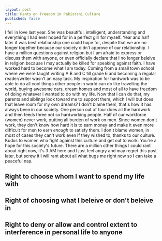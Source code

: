 ```yaml
---
layout: post
title: Rants on Freedom in Pakistani Culture
published: false
---
```


I fell in love last year. She was beautiful, intelligent, understanding and everything I had ever hoped for in a perfect girl for myself. Year and half later it was best relationship one could hope for, despite that we are no longer together because our society didn't approve of our relationship. I have a million questions against religion but I am afraid to express or discuss them with anyone, or even officially declare that I no longer beleive in religion because I may actually be killed for speaking against faith. I have worked hard to become what I am today. Coming from a small town school where we were taught writing A B and C till grade 6 and becoming a regular reader/writer wasn't an easy task. My inspiration for hardwork was to be able to do all cool things other people in world can do like travelling the world, buying awesome cars, dream homes and most of all to have freedom of doing whatever I wanted to do with my life. Now that I can do that, my parents and siblings look toward me to support them, which I will but does that leave room for my own dreams? I don't blame them, that's how it has always been in our society. One person out of four does all the hardwork and then feeds three not so hardworking people. Half of our workforce (women) never work, putting all burden of work on men. Since women don't work, they don't know how hard it is to earn money and make it even more difficult for men to earn *enough* to satisfy them. I don't blame women, in most of cases they can't work even if they wished to, thanks to our culture. Kudos to women who fight against this culture and get out to work. You're a hope for this society's future. There are a million other things I could rant about right now, it's 3 AM here and I just feel angry and may regret this post later, but screw it I will rant about all what bugs me right now so I can take a peaceful nap.

## Right to choose whom I want to spend my life with



## Right of choosing what I beleive or don't beleive in


## Right to deny or allow and control extent to interference in personal life to anyone

